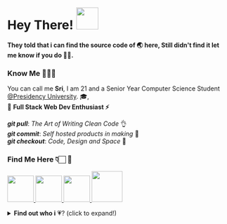 # Hey There!  <img src="https://user-images.githubusercontent.com/45766521/136393513-6194abb2-481a-4a54-b725-eb79e0d13049.gif" width="50" height="50" >

**They told that i can find the source code of 🌏 here, Still didn't find it let me know if you do 🙏🏻.**

### Know Me 🙋🏻‍♂️

You can call me **Sri**, I am 21 and a Senior Year Computer Science Student [@Presidency University](https://presidencyuniversity.in/). 🎓,<br />
                                             👀 **Full Stack Web Dev Enthusiast ⚡**

***git pull***: *The Art of Writing Clean Code* 👌  <br />
***git commit***: *Self hosted products in making* 🤩<br />
***git checkout***: *Code, Design and Space* 🚀 <br />
                               
						    						     
						     
### Find Me Here 👇🏻 :handshake: <br />

<a href="https://twitter.com/SrikyFreaky"><img src="https://user-images.githubusercontent.com/45766521/136398236-48a3b3ba-d2b1-4f6c-b7e9-5c914c326cdd.png" width="60" height="60" >
<a href="https://www.linkedin.com/in/SrikyFreaky/"><img src="https://user-images.githubusercontent.com/45766521/136404001-cdd2bfee-40e1-4162-b35c-9e401e0008ee.png" width="60" height="60" >
<a href="mailto:ksri5144@gmail.com"><img src="https://user-images.githubusercontent.com/45766521/136409613-d9d73038-e815-4034-a8ab-04930e7f806c.png"  width="60" height="60">
<a href="https://www.hackerrank.com/SrikyFreaky"><img src="https://user-images.githubusercontent.com/45766521/136411856-f7f16779-1edf-452c-b612-e34142137098.png"  width="70" height="70" >
<!-- <a href="https://www.codechef.com/users/srikyfreaky"><img src="https://user-images.githubusercontent.com/45766521/136437191-cd5508f5-5594-4bb0-99c4-c488b560c5d3.png"  width="70" height="70" >	 -->
	
	
</a>

<details> <summary>  <b>Find out who i</b> 💗? (click to expand!)  </summary>
<p>

 In Coding  👨🏻‍💻
      
<img src="https://user-images.githubusercontent.com/45766521/136424198-9ad43b40-f4f3-46cb-9ac7-d9304dcecc26.png"  width="40" height="40"> 
	
<img src="https://user-images.githubusercontent.com/45766521/136424901-5c4f69c6-d750-4e58-af45-e4b0ffb7bb7a.png"  width="40" height="40">
	
<img src="https://user-images.githubusercontent.com/45766521/136425517-6126f206-2f8b-432b-8d8b-07b48b9b067e.png"  width="40" height="40">
	
<img src="https://user-images.githubusercontent.com/45766521/136425533-ae2701d4-d6c3-4223-bbed-7466417bfa2f.png"  width="40" height="40">
	
<img src="https://user-images.githubusercontent.com/45766521/136425710-e4ceb0ec-e688-4bad-b9cd-48dbebefc169.png"  width="40" height="40">

<img src="https://user-images.githubusercontent.com/45766521/136425756-e3cbc3e0-0afc-41f1-b3e1-fb0c509d644a.png"  width="40" height="40">
	
<img src="https://user-images.githubusercontent.com/45766521/136425735-300f2407-3efd-4e6b-8e86-7ea5093156ef.png"  width="40" height="40">
	
<img src="https://user-images.githubusercontent.com/45766521/136425823-fa5309bf-323d-45c8-be3d-32d6a1057218.png"  width="40" height="40">

<img src="https://user-images.githubusercontent.com/45766521/136425837-c93e20a5-ec75-4bba-ac95-5fb1242a0a58.png"  width="40" height="40">
	
<img src="https://user-images.githubusercontent.com/45766521/136425843-71675847-f81a-409a-b39b-a0e4c3dfb60e.png"  width="40" height="40">	
	
<img src="https://user-images.githubusercontent.com/45766521/136426536-8379b839-fa75-42d3-a6ca-398bcdd2438d.gif"  width="40" height="40">
	
<img src="https://user-images.githubusercontent.com/45766521/136426593-ebfd7d62-1993-45c8-8434-dc4e6c77484d.gif"  width="40" height="40">

<img src="https://user-images.githubusercontent.com/45766521/136434355-2a3332d1-2e56-4488-9cec-8068830411f1.gif"  width="40" height="40">
	

```

 I keep going dates with them 💗, best part no one hates me for going on date with others 😁.

```

In Design & Editing 🎨✂
	
<img src="https://user-images.githubusercontent.com/45766521/136435458-8c5d4f69-9f4f-40fc-ae6e-20a55e140711.gif"  width="40" height="40">
	
<img src="https://user-images.githubusercontent.com/45766521/136436347-d72e8d97-e1f6-4fa4-b577-798571beea3d.gif"  width="40" height="40">
	



	
```
They find me attractive so do i 😉.
```	
	
</p>
</details>


<!---
SrikyFreaky/SrikyFreaky is a ✨ special ✨ repository because its `README.md` (this file) appears on your GitHub profile.
You can click the Preview link to take a look at your changes.
--->
